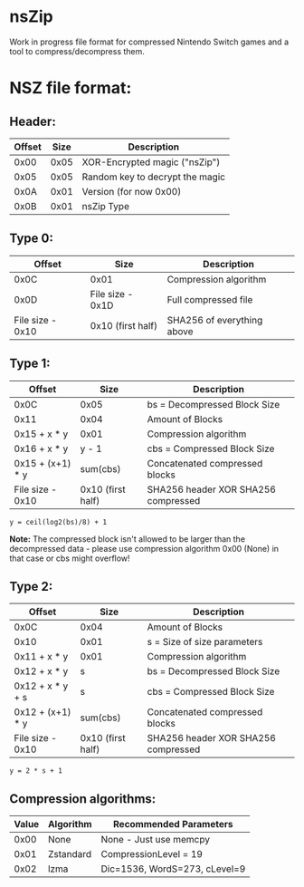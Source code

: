 # nsZip

Work in progress file format for compressed Nintendo Switch games and a tool to compress/decompress them.

# NSZ file format:
## Header:
| Offset|Size |Description                    |
|-------|-----|-------------------------------|
|0x00   |0x05 |XOR-Encrypted magic ("nsZip")  |
|0x05   |0x05 |Random key to decrypt the magic|
|0x0A   |0x01 |Version (for now 0x00)         |
|0x0B   |0x01 |nsZip Type                     |

## Type 0:
| Offset         |Size             |Description               |
|----------------|-----------------|--------------------------|
|0x0C            |0x01             |Compression algorithm     |
|0x0D            |File size - 0x1D |Full compressed file      |
|File size - 0x10|0x10 (first half)|SHA256 of everything above|

## Type 1:
| Offset         |Size             |Description                        |
|----------------|-----------------|-----------------------------------|
|0x0C            |0x05             |bs = Decompressed Block Size       |
|0x11            |0x04             |Amount of Blocks                   |
|0x15 + x * y    |0x01             |Compression algorithm              |
|0x16 + x * y    |y - 1            |cbs = Compressed Block Size        |
|0x15 + (x+1) * y|sum(cbs)         |Concatenated compressed blocks     |
|File size - 0x10|0x10 (first half)|SHA256 header XOR SHA256 compressed|

`y = ceil(log2(bs)/8) + 1`

**Note:** The compressed block isn't allowed to be larger than the decompressed data - please use compression algorithm 0x00 (None) in that case or cbs might overflow!


## Type 2:
| Offset         |Size             |Description                        |
|----------------|-----------------|-----------------------------------|
|0x0C            |0x04             |Amount of Blocks                   |
|0x10            |0x01             |s = Size of size parameters        |
|0x11 + x * y    |0x01             |Compression algorithm              |
|0x12 + x * y    |s                |bs = Decompressed Block Size       |
|0x12 + x * y + s|s                |cbs = Compressed Block Size        |
|0x12 + (x+1) * y|sum(cbs)         |Concatenated compressed blocks     |
|File size - 0x10|0x10 (first half)|SHA256 header XOR SHA256 compressed|

`y = 2 * s + 1`

## Compression algorithms:
|Value|Algorithm|Recommended Parameters       |
|-----|---------|-----------------------------|
|0x00 |None     |None - Just use memcpy       |
|0x01 |Zstandard|CompressionLevel = 19        |
|0x02 |lzma     |Dic=1536, WordS=273, cLevel=9|
